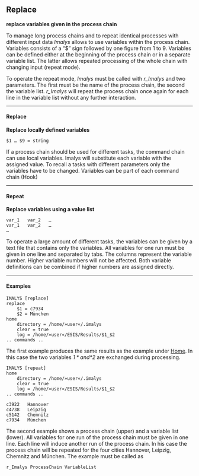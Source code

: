 ## Replace	

**replace variables given in the process chain**

To manage long process chains and to repeat identical processes with different input data *Imalys* allows to use variables within the process chain. Variables consists of a “$” sign followed by one figure from 1 to 9. Variables can be defined either at the beginning of the process chain or in a separate variable list. The latter allows repeated processing of the whole chain with changing input (repeat mode).

To operate the repeat mode, *Imalys* must be called with *r_Imalys* and two parameters. The first must be the name of the process chain, the second the variable list. *r_Imalys* will repeat the process chain once again for each line in the variable list without any further interaction.

------

#### Replace

**Replace locally defined variables**

`$1 … $9 = string`

If a process chain should be used for different tasks, the command chain can use local variables. Imalys will substitute each variable with the assigned value. To recall a tasks with different parameters only the variables have to be changed. Variables can be part of each command chain (Hook)

------

#### Repeat

**Replace variables using a value list**

```
var_1	var_2	…
var_1	var_2	…
…
```

To operate a large amount of different tasks, the variables can be given by a text file that contains only the variables. All variables for one run must be given in one line and separated by tabs. The columns represent the variable number. Higher variable numbers will not be affected. Both variable definitions can be combined if higher numbers are assigned directly.

------

#### Examples

```
IMALYS [replace]
replace
	$1 = c7934
	$2 = München
home
	directory = /home/»user«/.imalys
	clear = true
	log = /home/»user«/ESIS/Results/$1_$2
.. commands ..
```

The first example produces the same results as the example under [Home](1_Home.md). In this case the two variables *$1* and *$2* are exchanged during processing.

```
IMALYS [repeat]
home
	directory = /home/»user«/.imalys
	clear = true
	log = /home/»user«/ESIS/Results/$1_$2
.. commands ..
```

```
c3922	Hannover
c4738	Leipzig
c5142	Chemnitz
c7934	München
```

The second example shows a process chain (upper) and a variable list (lower). All variables for one run of the process chain must be given in one line. Each line will induce another run of the process chain. In his case the process chain will be repeated for the four cities Hannover, Leipzig, Chemnitz and München. The example must be called as

`r_Imalys ProcessChain VariableList`
